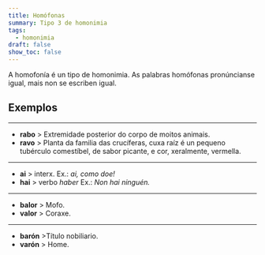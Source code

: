 ```yaml
---
title: Homófonas
summary: Tipo 3 de homonimia
tags:
  - homonimia
draft: false
show_toc: false
---
```

A homofonía é un tipo de homonimia. As palabras homófonas pronúncianse igual, mais non se escriben igual.

## Exemplos

- - -

* **rabo** > Extremidade posterior do corpo de moitos animais.
* **ravo** > Planta da familia das crucíferas, cuxa raíz é un pequeno tubérculo comestíbel, de sabor picante, e cor, xeralmente, vermella.

- - -

* **ai** > interx. Ex.: *ai, como doe!*
* **hai** > verbo *haber* Ex.: *Non hai ninguén.*

- - -

* **balor** > Mofo.
* **valor** > Coraxe.

- - -

* **barón** >Título nobiliario.
* **varón** > Home.